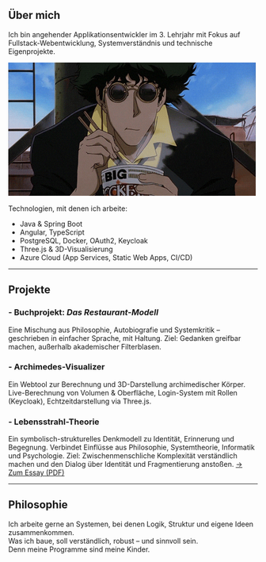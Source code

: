 ## Über mich

Ich bin angehender Applikationsentwickler im 3. Lehrjahr mit Fokus auf Fullstack-Webentwicklung, Systemverständnis und technische Eigenprojekte.

<img src="./bebop.gif" width="500" alt="Demo GIF">

Technologien, mit denen ich arbeite:

- Java & Spring Boot  
- Angular, TypeScript  
- PostgreSQL, Docker, OAuth2, Keycloak  
- Three.js & 3D-Visualisierung
- Azure Cloud (App Services, Static Web Apps, CI/CD)

---

## Projekte

### - Buchprojekt: *Das Restaurant-Modell*
Eine Mischung aus Philosophie, Autobiografie und Systemkritik – geschrieben in einfacher Sprache, mit Haltung. 
Ziel: Gedanken greifbar machen, außerhalb akademischer Filterblasen.

### - Archimedes-Visualizer
Ein Webtool zur Berechnung und 3D-Darstellung archimedischer Körper.  
Live-Berechnung von Volumen & Oberfläche, Login-System mit Rollen (Keycloak), Echtzeitdarstellung via Three.js.

### - Lebensstrahl-Theorie
Ein symbolisch-strukturelles Denkmodell zu Identität, Erinnerung und Begegnung.
Verbindet Einflüsse aus Philosophie, Systemtheorie, Informatik und Psychologie.
Ziel: Zwischenmenschliche Komplexität verständlich machen und den Dialog über Identität und Fragmentierung anstoßen.
[→ Zum Essay (PDF)](https://www.linkedin.com/posts/ngoc-son-peter-ngo_lebensstrahlen-ein-neuer-blick-auf-begegnungen-activity-7352287152891711490-Gevv)

---

## Philosophie
Ich arbeite gerne an Systemen, bei denen Logik, Struktur und eigene Ideen zusammenkommen.  
Was ich baue, soll verständlich, robust – und sinnvoll sein.                            
Denn meine Programme sind meine Kinder.
